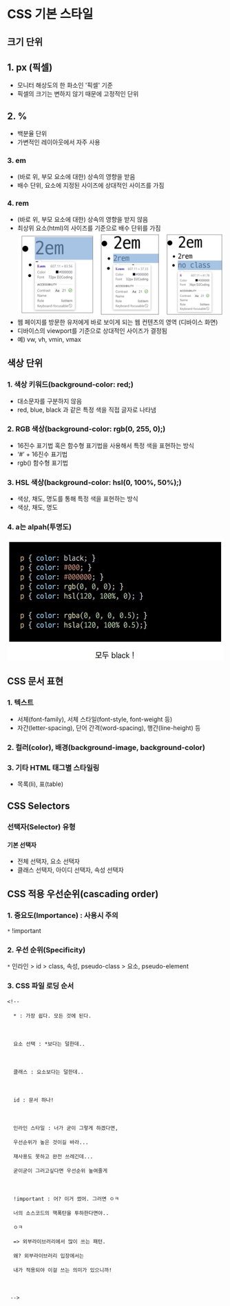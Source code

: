 # CSS 기본 스타일
## 크기 단위
## 1. px (픽셀)
- 모니터 해상도의 한 화소인 '픽셀' 기준
- 픽셀의 크기는 변하지 않기 때문에 고정적인 단위
## 2. %
- 백분율 단위
- 가변적인 레이아웃에서 자주 사용
### 3. em
- (바로 위, 부모 요소에 대한) 상속의 영향을 받음
- 배수 단위, 요소에 지정된 사이즈에 상대적인 사이즈를 가짐
### 4. rem
- (바로 위, 부모 요소에 대한) 상속의 영향을 받지 않음
- 최상위 요소(html)의 사이즈를 기준으로 배수 단위를 가짐
![[크기 단위.jpg]](https://github.com/star2871/TIL/blob/master/web/web%202%EC%9D%BC%EC%B0%A8/web%202%EC%9D%BC%EC%B0%A8%20%EB%B3%B5%EC%8A%B5/%EC%9D%B4%EB%AF%B8%EC%A7%80%20%EC%9E%90%EB%A3%8C/%ED%81%AC%EA%B8%B0%20%EB%8B%A8%EC%9C%84.jpg)
- 웹 페이지를 방문한 유저에게 바로 보이게 되는 웹 컨텐츠의 영역 (디바이스 화면)
- 디바이스의 viewport를 기준으로 상대적인 사이즈가 결정됨
- 예) vw, vh, vmin, vmax

## 색상 단위
### 1. 색상 키워드(background-color: red;)
- 대소문자를 구분하지 않음
- red, blue, black 과 같은 특정 색을 직접 글자로 나타냄
### 2. RGB 색상(background-color: rgb(0, 255, 0);)
- 16진수 표기법 혹은 함수형 표기법을 사용해서 특정 색을 표현하는 방식
- ‘#’ + 16진수 표기법
- rgb() 함수형 표기법
### 3. HSL 색상(background-color: hsl(0, 100%, 50%);)
- 색상, 채도, 명도를 통해 특정 색을 표현하는 방식
- 색상, 채도, 명도
### 4. a는 alpah(투명도)
![[색상 단위.jpg]](https://github.com/star2871/TIL/blob/master/web/web%202%EC%9D%BC%EC%B0%A8/web%202%EC%9D%BC%EC%B0%A8%20%EB%B3%B5%EC%8A%B5/%EC%9D%B4%EB%AF%B8%EC%A7%80%20%EC%9E%90%EB%A3%8C/%EC%83%89%EC%83%81%20%EB%8B%A8%EC%9C%84.jpg)

## CSS 문서 표현
### 1. 텍스트
- 서체(font-family), 서체 스타일(font-style, font-weight 등)
- 자간(letter-spacing), 단어 간격(word-spacing), 행간(line-height) 등
### 2. 컬러(color), 배경(background-image, background-color)
### 3. 기타 HTML 태그별 스타일링
- 목록(li), 표(table)

## CSS Selectors
### 선택자(Selector) 유형
#### 기본 선택자
- 전체 선택자, 요소 선택자
- 클래스 선택자, 아이디 선택자, 속성 선택자

## CSS 적용 우선순위(cascading order)
### 1. 중요도(Importance) : 사용시 주의
``*`` !important
### 2. 우선 순위(Specificity)
``*`` 인라인 > id > class, 속성, pseudo-class > 요소, pseudo-element
### 3. CSS 파일 로딩 순서
```
<!--

  * : 가장 쉽다. 모든 것에 된다.

  

  요소 선택 : *보다는 덜한데..

  

  클래스 : 요소보다는 덜한데..

  

  id : 문서 하나!

  

  인라인 스타일 : 너가 굳이 그렇게 하겠다면,

  우선순위가 높은 것이길 바라...

  재사용도 못하고 완전 쓰레긴데...

  굳이굳이 그러고싶다면 우선순위 높여줄게

  

  !important : 어? 이거 썼어. 그러면 ㅇㅋ

  너의 소스코드의 핵폭탄을 투하한다면야..

  ㅇㅋ

  => 외부라이브러리에서 많이 쓰는 패턴.

  왜? 외부라이브러리 입장에서는

  내가 적용되야 이걸 쓰는 의미가 있으니까!

  

 -->
```

